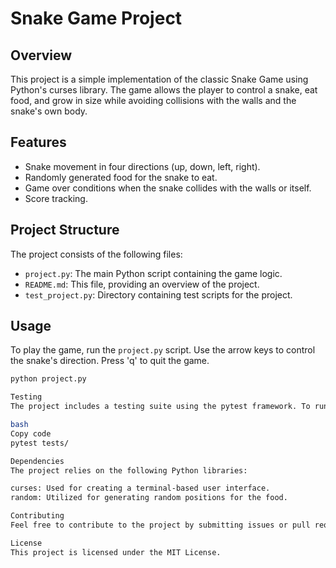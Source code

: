 # Snake Game Project

## Overview

This project is a simple implementation of the classic Snake Game using Python's curses library. The game allows the player to control a snake, eat food, and grow in size while avoiding collisions with the walls and the snake's own body.

## Features

- Snake movement in four directions (up, down, left, right).
- Randomly generated food for the snake to eat.
- Game over conditions when the snake collides with the walls or itself.
- Score tracking.

## Project Structure

The project consists of the following files:

- `project.py`: The main Python script containing the game logic.
- `README.md`: This file, providing an overview of the project.
- `test_project.py`: Directory containing test scripts for the project.

## Usage

To play the game, run the `project.py` script. Use the arrow keys to control the snake's direction. Press 'q' to quit the game.

```bash
python project.py

Testing
The project includes a testing suite using the pytest framework. To run the tests, use the following command:

bash
Copy code
pytest tests/

Dependencies
The project relies on the following Python libraries:

curses: Used for creating a terminal-based user interface.
random: Utilized for generating random positions for the food.

Contributing
Feel free to contribute to the project by submitting issues or pull requests.

License
This project is licensed under the MIT License.
